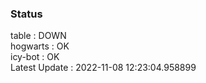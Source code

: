 ### Status


table : DOWN  
hogwarts : OK  
icy-bot : OK  
Latest Update : 2022-11-08 12:23:04.958899
